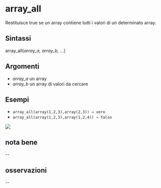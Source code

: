 # array_all

Restituisce true se un array contiene tutti i valori di un determinato array.

## Sintassi

array_all(_array_a, array_b, …_)

## Argomenti

* *array_a* un array
* *array_b* un array di valori da cercare

## Esempi

* `array_all(array(1,2,3),array(2,3)) → vero`
* `array_all(array(1,2,3),array(1,2,4)) → falso`

![](/img/arrays/array_all/array_all1.png)

## nota bene

--

## osservazioni

--
